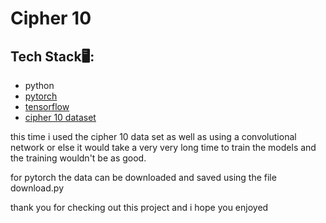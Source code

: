 # Cipher 10

## Tech Stack🖥:
- python
- [pytorch](https://pytorch.org/)
- [tensorflow](https://www.tensorflow.org/)
- [cipher 10 dataset](https://www.cs.toronto.edu/~kriz/cifar.html)

this time i used the cipher 10 data set as well as using a convolutional network or else it would take a very very long time to train the models and the training wouldn't be as good.

for pytorch the data can be downloaded and saved using the file download.py

thank you for checking out this project and i hope you enjoyed
